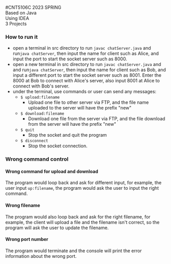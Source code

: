 #CNT5106C
2023 SPRING\
Based on Java\
Using IDEA\
3 Projects
### How to run it
- open a terminal in src directory to run ```javac chatServer.java``` and run```java chatServer```, then input the name for client such as Alice, and input the port to start the socket server such as 8000.
- open a new terminal in src directory to run ``` javac chatServer.java ``` and and run```java chatServer```, then input the name for client such as Bob, and input a different port to start the socket server such as 8001. Enter the 8000 at Bob to connect with Alice's server, also input 8001 at Alice to connect with Bob's server. 
- under the terminal, use commands or user can send any messages:
    - ```$ upload:filename```
        - Upload one file to other server via FTP, and the file name uploaded to the server will have the prefix "new"
    - ```$ download:filename```
        - Download one file from the server via FTP, and the file download from the server will have the prefix "new"
    - ```$ quit```
        - Stop the socket and quit the program
    - ```$ disconnect```
        - Stop the socket connection.

### Wrong command control
#### Wrong command for upload and download
The program would loop back and ask for different input, for example, the user input ```up:filename```, the program would ask the user to input the right command.
#### Wrong filename
The program would also loop back and ask for the right filename, for example, the client will upload a file and the filename isn't correct, so the program will ask the user to update the filename.
#### Wrong port number
The program would terminate and the console will print the error information about the wrong port.
